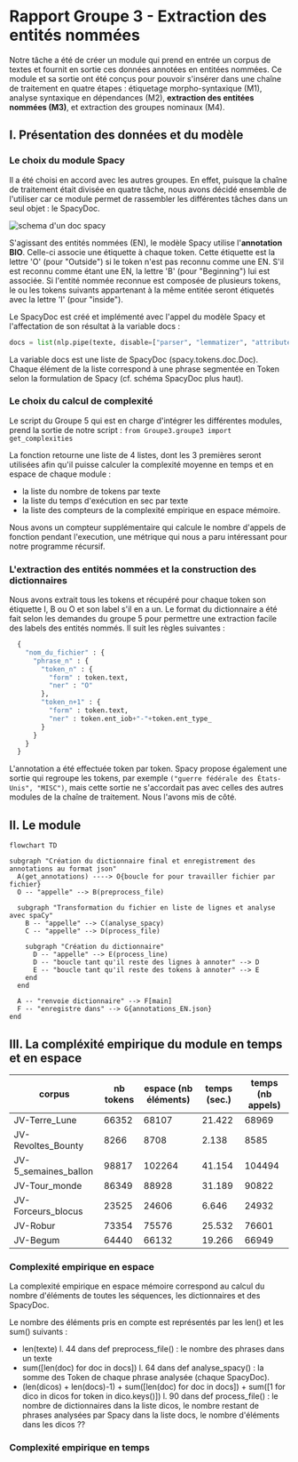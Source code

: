 # Rapport Groupe 3 - Extraction des entités nommées

Notre tâche a été de créer un module qui prend en entrée un corpus de textes et fournit en sortie ces données annotées en entitées nommées. Ce module et sa sortie ont été conçus pour pouvoir s'insérer dans une chaîne de traitement en quatre étapes : étiquetage morpho-syntaxique (M1), analyse syntaxique en dépendances (M2), **extraction des entitées nommées (M3)**, et extraction des groupes nominaux (M4).

## I. Présentation des données et du modèle

### Le choix du module Spacy

Il a été choisi en accord avec les autres groupes. En effet, puisque la chaîne de traitement était divisée en quatre tâche, nous avons décidé ensemble de l'utiliser car ce module permet de rassembler les différentes tâches dans un seul objet : le SpacyDoc.

<img align="center" title="schema d'un doc spacy" src="http://some_place.com/image.png" />

S'agissant des entités nommées (EN), le modèle Spacy utilise l'**annotation BIO**. Celle-ci associe une étiquette à chaque token. Cette étiquette est la lettre 'O' (pour "Outside") si le token n'est pas reconnu comme une EN. S'il est reconnu comme étant une EN, la lettre 'B' (pour "Beginning") lui est associée. Si l'entité nommée reconnue est composée de plusieurs tokens, le ou les tokens suivants appartenant à la même entitée seront étiquetés avec la lettre 'I' (pour "inside").

Le SpacyDoc est créé et implémenté avec l'appel du modèle Spacy et l'affectation de son résultat à la variable docs : 

```python
docs = list(nlp.pipe(texte, disable=["parser", "lemmatizer", "attribute_ruler"]))
```

La variable docs est une liste de SpacyDoc (spacy.tokens.doc.Doc). Chaque élément de la liste correspond à une phrase segmentée en Token selon la formulation de Spacy (cf. schéma SpacyDoc plus haut).

### Le choix du calcul de complexité

Le script du Groupe 5 qui est en charge d'intégrer les différentes modules, prend la sortie de notre script : `from Groupe3.groupe3 import get_complexities`

La fonction retourne une liste de 4 listes, dont les 3 premières seront utilisées afin qu'il puisse calculer la complexité moyenne en temps et en espace de chaque module : 

- la liste du nombre de tokens par texte
- la liste du temps d'exécution en sec par texte
- la liste des compteurs de la complexité empirique en espace mémoire. 

Nous avons un compteur supplémentaire qui calcule le nombre d'appels de fonction pendant l'execution, une métrique qui nous a paru intéressant pour notre programme récursif. 

### L'extraction des entités nommées et la construction des dictionnaires

Nous avons extrait tous les tokens et récupéré pour chaque token son étiquette I, B ou O et son label s'il en a un. Le format du dictionnaire a été fait selon les demandes du groupe 5 pour permettre une extraction facile des labels des entités nommés. Il suit  les règles suivantes :

```python
  {
    "nom_du_fichier" : {
      "phrase_n" : {
        "token_n" : {
          "form" : token.text,
          "ner" : "O"
        },
        "token_n+1" : {
          "form" : token.text,
          "ner" : token.ent_iob+"-"+token.ent_type_
        }
      }
    }
  }
```

L'annotation a été effectuée token par token. Spacy propose également une sortie qui regroupe les tokens, par exemple `("guerre fédérale des États-Unis", "MISC")`, mais cette sortie ne s'accordait pas avec celles des autres modules de la chaîne de traitement. Nous l'avons mis de côté.


## II. Le module

```mermaid
flowchart TD

subgraph "Création du dictionnaire final et enregistrement des annotations au format json"
  A(get_annotations) ----> O{boucle for pour travailler fichier par fichier}
  O -- "appelle" --> B(preprocess_file)

  subgraph "Transformation du fichier en liste de lignes et analyse avec spaCy"
    B -- "appelle" --> C(analyse_spacy)
    C -- "appelle" --> D(process_file)

    subgraph "Création du dictionnaire"
      D -- "appelle" --> E(process_line)
      D -- "boucle tant qu'il reste des lignes à annoter" --> D
      E -- "boucle tant qu'il reste des tokens à annoter" --> E
    end
  end

  A -- "renvoie dictionnaire" --> F[main]
  F -- "enregistre dans" --> G{annotations_EN.json}
end
```

## III. La compléxité empirique du module en temps et en espace

| corpus               | nb tokens | espace (nb éléments) | temps (sec.) |temps (nb appels)  |
|----------------------|-----------|----------------------|--------------|-------------------|
| JV-Terre_Lune        | 66352     | 68107                | 21.422       | 68969             |
| JV-Revoltes_Bounty   | 8266      | 8708                 | 2.138        | 8585              |
| JV-5_semaines_ballon | 98817     | 102264               | 41.154       | 104494            |
| JV-Tour_monde        | 86349     | 88928                | 31.189       | 90822             |
| JV-Forceurs_blocus   | 23525     | 24606                | 6.646        | 24932             |
| JV-Robur             | 73354     | 75576                | 25.532       | 76601             |
| JV-Begum             | 64440     | 66132                | 19.266       | 66949             |


### Complexité empirique en espace

La complexité empirique en espace mémoire correspond au calcul du nombre d'éléments de toutes les séquences, les dictionnaires et des SpacyDoc.

Le nombre des éléments pris en compte est représentés par les len() et les sum() suivants :

- len(texte) l. 44 dans def preprocess_file() : le nombre des phrases dans un texte
- sum([len(doc) for doc in docs]) l. 64 dans def analyse_spacy() : la somme des Token de chaque phrase analysée (chaque SpacyDoc).
- (len(dicos) + len(docs)-1) + sum([len(doc) for doc in docs]) + sum([1 for dico in dicos for token in dico.keys()]) l. 90 dans def process_file() : le nombre de dictionnaires dans la liste dicos, le nombre restant de phrases analysées par Spacy dans la liste docs, le nombre d'éléments dans les dicos
  ??

### Complexité empirique en temps
